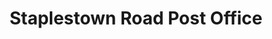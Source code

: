 ---
title: "Staplestown Road Post Office"
url: /carlow/staplestown-road-post-office/
shop: convenience
---